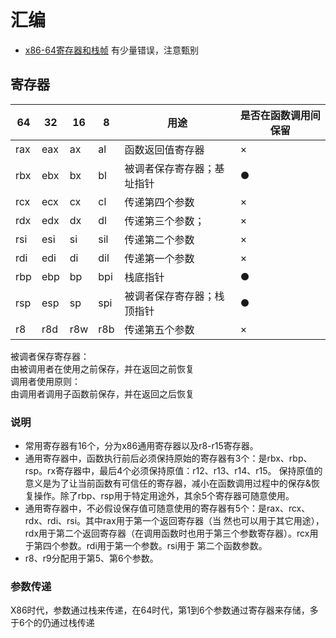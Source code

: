 # 汇编

- [x86-64寄存器和栈帧](https://zhuanlan.zhihu.com/p/440016053)
    有少量错误，注意甄别

## 寄存器

|64|32|16|8|用途|是否在函数调用间保留|
|-|-|-|-|-|-|
|rax|eax|ax|al|函数返回值寄存器|×|
|rbx|ebx|bx|bl|被调者保存寄存器；基址指针|●|
|rcx|ecx|cx|cl|传递第四个参数|×|
|rdx|edx|dx|dl|传递第三个参数；|×|
|rsi|esi|si|sil|传递第二个参数|×|
|rdi|edi|di|dil|传递第一个参数|×|
|rbp|ebp|bp|bpi|栈底指针|●|
|rsp|esp|sp|spi|被调者保存寄存器；栈顶指针|●|
|r8|r8d|r8w|r8b|传递第五个参数|×|

被调者保存寄存器：  
由被调用者在使用之前保存，并在返回之前恢复  
调用者使用原则：  
由调用者调用子函数前保存，并在返回之后恢复

### 说明

- 常用寄存器有16个，分为x86通用寄存器以及r8-r15寄存器。
- 通用寄存器中，函数执行前后必须保持原始的寄存器有3个：是rbx、rbp、rsp。rx寄存器中，最后4个必须保持原值：r12、r13、r14、r15。
保持原值的意义是为了让当前函数有可信任的寄存器，减小在函数调用过程中的保存&恢复操作。除了rbp、rsp用于特定用途外，其余5个寄存器可随意使用。
- 通用寄存器中，不必假设保存值可随意使用的寄存器有5个：是rax、rcx、rdx、rdi、rsi。其中rax用于第一个返回寄存器（当 然也可以用于其它用途），rdx用于第二个返回寄存器（在调用函数时也用于第三个参数寄存器）。rcx用于第四个参数。rdi用于第一个参数。rsi用于 第二个函数参数。
- r8、r9分配用于第5、第6个参数。

### 参数传递

X86时代，参数通过栈来传递，在64时代，第1到6个参数通过寄存器来存储，多于6个的仍通过栈传递
